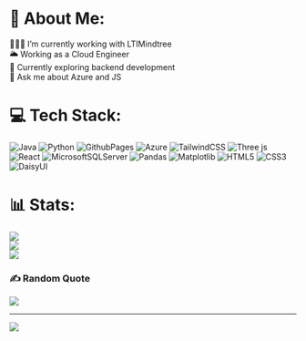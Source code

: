 # 💫 About Me:
👩🏻‍💻 I’m currently working with LTIMindtree<br>🌥 Working as a Cloud Engineer<br>🌱 Currently exploring backend development<br>💬 Ask me about Azure and JS


# 💻 Tech Stack:
![Java](https://img.shields.io/badge/java-%23ED8B00.svg?style=flat&logo=openjdk&logoColor=white) ![Python](https://img.shields.io/badge/python-3670A0?style=flat&logo=python&logoColor=ffdd54) ![GithubPages](https://img.shields.io/badge/github%20pages-121013?style=flat&logo=github&logoColor=white) ![Azure](https://img.shields.io/badge/azure-%230072C6.svg?style=flat&logo=microsoftazure&logoColor=white) ![TailwindCSS](https://img.shields.io/badge/tailwindcss-%2338B2AC.svg?style=flat&logo=tailwind-css&logoColor=white) ![Three js](https://img.shields.io/badge/threejs-black?style=flat&logo=three.js&logoColor=white) ![React](https://img.shields.io/badge/react-%2320232a.svg?style=flat&logo=react&logoColor=%2361DAFB) ![MicrosoftSQLServer](https://img.shields.io/badge/Microsoft%20SQL%20Server-CC2927?style=flat&logo=microsoft%20sql%20server&logoColor=white) ![Pandas](https://img.shields.io/badge/pandas-%23150458.svg?style=flat&logo=pandas&logoColor=white) ![Matplotlib](https://img.shields.io/badge/Matplotlib-%23ffffff.svg?style=flat&logo=Matplotlib&logoColor=black) ![HTML5](https://img.shields.io/badge/html5-%23E34F26.svg?style=flat&logo=html5&logoColor=white) ![CSS3](https://img.shields.io/badge/css3-%231572B6.svg?style=flat&logo=css3&logoColor=white) ![DaisyUI](https://img.shields.io/badge/daisyui-5A0EF8?style=flat&logo=daisyui&logoColor=white)
# 📊 Stats:
![](https://github-readme-stats.vercel.app/api?username=tanishavidyarthi&theme=dark&hide_border=false&include_all_commits=false&count_private=false)<br/>
![](https://github-readme-streak-stats.herokuapp.com/?user=tanishavidyarthi&theme=dark&hide_border=false)<br/>
![](https://github-readme-stats.vercel.app/api/top-langs/?username=tanishavidyarthi&theme=dark&hide_border=false&include_all_commits=false&count_private=false&layout=compact)

### ✍️ Random Quote
![](https://quotes-github-readme.vercel.app/api?type=horizontal&theme=tokyonight)

---
[![](https://visitcount.itsvg.in/api?id=tanishavidyarthi&icon=2&color=1)](https://visitcount.itsvg.in)

<!-- Proudly created with GPRM ( https://gprm.itsvg.in ) -->
